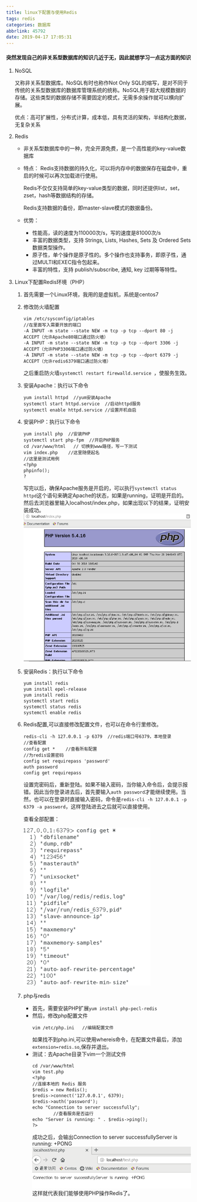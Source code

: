 ```yaml
---
title: linux下配置与使用Redis
tags: redis
categories: 数据库
abbrlink: 45792
date: 2019-04-17 17:05:31
---
```


#### 突然发现自己的非关系型数据库的知识几近于无，因此就想学习一点这方面的知识
<!--more-->
1. NoSQL

    又称非关系型数据库。NoSQL有时也称作Not Only SQL的缩写，是对不同于传统的关系型数据库的数据库管理系统的统称。NoSQL用于超大规模数据的存储。这些类型的数据存储不需要固定的模式，无需多余操作就可以横向扩展。

    优点：高可扩展性，分布式计算，成本低，具有灵活的架构，半结构化数据，无复杂关系
2. Redis
    * 非关系型数据库中的一种，完全开源免费，是一个高性能的key-value数据库
    * 特点：
        Redis支持数据的持久化，可以将内存中的数据保存在磁盘中，重启的时候可以再次加载进行使用。
    
        Redis不仅仅支持简单的key-value类型的数据，同时还提供list，set，zset，hash等数据结构的存储。
    
        Redis支持数据的备份，即master-slave模式的数据备份。
    * 优势：

        - 性能高，读的速度为110000次/s，写的速度是81000次/s
        - 丰富的数据类型，支持 Strings, Lists, Hashes, Sets 及 Ordered Sets 数据类型操作。
        - 原子性，单个操作是原子性的。多个操作也支持事务，即原子性，通过MULTI和EXEC指令包起来。
        - 丰富的特性，支持 publish/subscribe, 通知, key 过期等等特性。
3. Linux下配置Redis环境（PHP）
    1. 首先需要一个Linux环境，我用的是虚拟机，系统是centos7
    2. 修改防火墙配置
        ```
        vim /etc/sysconfig/iptables
        //在里面写入需要开放的端口
        -A INPUT -m state --state NEW -m tcp -p tcp --dport 80 -j ACCEPT（允许Apache80端口通过防火墙） 
        -A INPUT -m state --state NEW -m tcp -p tcp --dport 3306 -j ACCEPT（允许PHP3306端口通过防火墙）
        -A INPUT -m state --state NEW -m tcp -p tcp --dport 6379 -j ACCEPT（允许redis6379端口通过防火墙）
        ```
        之后重启防火墙`systemctl restart firewalld.service `，使服务生效。
    3. 安装Apache：执行以下命令
        ```
        yum install httpd  //yum安装Apache
        systemctl start httpd.service  //启动httpd服务
        systemctl enable httpd.service //设置开机自启
        ```
    4. 安装PHP：执行以下命令
        ```
        yum install php  //安装PHP
        systemctl start php-fpm  //开启PHP服务
        cd /var/www/html   // 切换到www路径，写一下测试
        vim index.php    //这里随便起名
        //这里是测试用例
        <?php
        phpinfo();
        ?
        ```
        写完以后，确保Apache服务是开启的，可以执行`systemctl status httpd`这个语句来确定Apache的状态，如果是running，证明是开启的。然后去浏览器里输入localhost/index.php，如果出现以下的结果，证明安装成功。
        ![](linux下使用Redis/phpinfo.png)
    5. 安装Redis：执行以下命令
        ```
        yum install redis
        yum install epel-release
        yum install redis
        systemctl start redis
        systemctl status redis
        systemctl enable redis
        ```
    6. Redis配置,可以直接修改配置文件，也可以在命令行里修改。
        ```
        redis-cli -h 127.0.0.1 -p 6379  //redis端口号6379，本地登录
        //查看配置
        config get *    //查看所有配置
        //为redis设置密码
        config set requirepass 'password' 
        auth password
        config get requirepass
        ```
        设置完密码后，重新登陆。如果不输入密码，当你输入命令后，会提示报错。因此当你登录进去后，首先要输入`auth password`才能继续使用。当然，也可以在登录时直接输入密码，命令是`redis-cli -h 127.0.0.1 -p 6379 -a password`，这样登陆进去之后就可以直接使用。

        查看全部配置：
        
        ![](linux下使用Redis/全部配置.png)
    7. php与redis
        * 首先，需要安装PHP扩展`yum install php-pecl-redis`
        * 然后，修改php配置文件
            ```
            vim /etc/php.ini   //编辑配置文件
            ```
            如果找不到php.ini,可以使用whereis命令，在配置文件最后，添加`extension=redis.so`,保存并退出。
        * 测试：去Apache目录下vim一个测试文件
            ```
            cd /var/www/html
            vim test.php
            <?php
            //连接本地的 Redis 服务
            $redis = new Redis();
            $redis->connect('127.0.0.1', 6379);
            $redis->auth('password');
            echo "Connection to server successfully";
                    //查看服务是否运行
            echo "Server is running: " . $redis->ping();
            ?>
            ```
            成功之后，会输出Connection to server successfullyServer is running: +PONG
            ![](linux下使用Redis/测试.png)
            这样就代表我们能够使用PHP操作Redis了。
